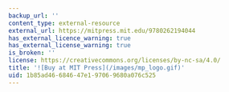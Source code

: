 ```yaml
---
backup_url: ''
content_type: external-resource
external_url: https://mitpress.mit.edu/9780262194044
has_external_licence_warning: true
has_external_license_warning: true
is_broken: ''
license: https://creativecommons.org/licenses/by-nc-sa/4.0/
title: '![Buy at MIT Press](/images/mp_logo.gif)'
uid: 1b85ad46-6846-47e1-9706-9680a076c525
---
```

